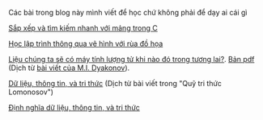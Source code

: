 Các bài trong blog này mình viết để học chứ không phải để dạy ai cái gì

[Sắp xếp và tìm kiếm nhanh với mảng trong C](https://bangoc.github.io/qsort-bsearch-C.html)

[Học lập trình thông qua vẽ hình với rùa đồ họa](https://bangoc.github.io/rua-ve/muc1-tuan-tu.html)

[Liệu chúng ta sẽ có máy tính lượng tử khi nào đó trong tương lai?](https://bangoc.github.io/mtlt-co-ko.html). [Bản pdf](https://bangoc.github.io/mtlt-co-ko.pdf) (Dịch từ [bài viết của M.I. Dyakonov](http://klnran.ru/wp-content/uploads/2018/05/BVZN-21.pdf)).

[Dữ liệu, thông tin, và tri thức](https://bangoc.github.io/lomonosov-fund-kid) (Dịch từ bài viết trong "Quỹ tri thức Lomonosov")

[Định nghĩa dữ liệu, thông tin, và tri thức](https://bangoc.github.io/kid)
